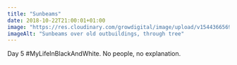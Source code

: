 ```yaml
---
title: "Sunbeams"
date: 2018-10-22T21:00:01+01:00
image: "https://res.cloudinary.com/growdigital/image/upload/v1544366569/beams-43595839650.jpg"
imageAlt: "Sunbeams over old outbuildings, through tree"
---
```


Day 5 #MyLifeInBlackAndWhite. No people, no explanation.
